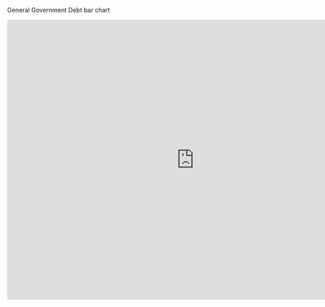 General Government Debt bar chart
<iframe src="https://data.oecd.org/chart/5Pee" width="860" height="645" style="border: 0" mozallowfullscreen="true" webkitallowfullscreen="true" allowfullscreen="true"><a href="https://data.oecd.org/chart/5Pee" target="_blank">OECD Chart: General government debt, Total, % of GDP, Annual, 2015</a></iframe>
